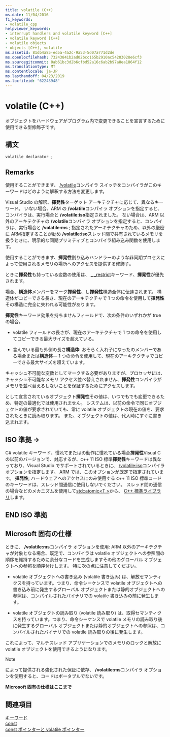```yaml
---
title: volatile (C++)
ms.date: 11/04/2016
f1_keywords:
- volatile_cpp
helpviewer_keywords:
- interrupt handlers and volatile keyword [C++]
- volatile keyword [C++]
- volatile objects
- objects [C++], volatile
ms.assetid: 81db4a85-ed5a-4a2c-9a53-5d07a771d2de
ms.openlocfilehash: 73243841b2ad02bcc165b2910ac54283028e6cf3
ms.sourcegitcommit: 0ab61bc3d2b6cfbd52a16c6ab2b97a8ea1864f12
ms.translationtype: MT
ms.contentlocale: ja-JP
ms.lasthandoff: 04/23/2019
ms.locfileid: "62243948"
---
```

# <a name="volatile-c"></a>volatile (C++)

オブジェクトをハードウェアがプログラム内で変更できることを宣言するために使用できる型修飾子です。

## <a name="syntax"></a>構文

```
volatile declarator ;
```

## <a name="remarks"></a>Remarks

使用することができます、 [/volatile](../build/reference/volatile-volatile-keyword-interpretation.md)コンパイラ スイッチをコンパイラがこのキーワードはどのように解釈する方法を変更します。

Visual Studio の解釈、**揮発性**ターゲット アーキテクチャに応じて、異なるキーワード。 いない場合、ARM の **/volatile**コンパイラ オプションを指定すると、コンパイラは、実行場合と **/volatile:iso**指定されました。 ない場合は、ARM 以外のアーキテクチャの **/volatile**コンパイラ オプションを指定すると、コンパイラは、実行場合と **/volatile:ms** ; 指定されたアーキテクチャのため、以外の厳密に ARM指定することが勧め **/volatile:iso**スレッド間で共有されているメモリを扱うときに、明示的な同期プリミティブとコンパイラ組み込み関数を使用します。

使用することができます、**揮発性**割り込みハンドラーのような非同期プロセスによって使用されるメモリの場所へのアクセスを提供する修飾子。

ときに**揮発性**も持っている変数の使用は、 [_ _restrict](../cpp/extension-restrict.md)キーワード、**揮発性**が優先されます。

場合、**構造体**メンバーをマーク**揮発性**、し**揮発性**構造全体に伝達されます。 構造体がコピーできる長さ、現在のアーキテクチャで 1 つの命令を使用して**揮発性**その構造に完全に失われる可能性があります。

**揮発性**キーワード効果を持ちませんフィールドで、次の条件のいずれかが true の場合。

- volatile フィールドの長さが、現在のアーキテクチャで 1 つの命令を使用してコピーできる最大サイズを超えている。

- 含んでいる最も外側の長さ**構造体**: おそらく入れ子になったのメンバーである場合または**構造体**— 1 つの命令を使用して、現在のアーキテクチャでコピーできる最大サイズを超えています。

キャッシュ不可能な変数としてマークする必要がありますが、プロセッサには、キャッシュ不可能なメモリ アクセス並べ替えされません、**揮発性**コンパイラがメモリを並べ替えるしないことを保証するためにアクセスします。

として宣言されているオブジェクト**揮発性**その値は、いつでもでも変更できるため、特定の最適化では使用されません。  システムは、以前の命令で同じオブジェクトの値が要求されていても、常に volatile オブジェクトの現在の値を、要求されたときに読み取ります。  また、オブジェクトの値は、代入時にすぐに書き込まれます。

## <a name="iso-compliant"></a>ISO 準拠 →

C# volatile キーワード、慣れてまたはの動作に慣れている場合**揮発性**Visual C の以前のバージョンで、対応するが、c++ 11 ISO 標準**揮発性**キーワードは異なっており、Visual Studio でサポートされているときに、 [/volatile:iso](../build/reference/volatile-volatile-keyword-interpretation.md)コンパイラ オプションを指定します。 ARM では、このオプションが既定で指定されています。 **揮発性**; ハードウェアへのアクセスにのみ使用する c++ 11 ISO 標準コードのキーワードは、スレッド間通信に使用しないでください。 スレッド間の通信の場合などのメカニズムを使用して[std::atomic\<T >](../standard-library/atomic.md)から、 [C++ 標準ライブラリ](../standard-library/cpp-standard-library-reference.md)します。

## <a name="end-of-iso-compliant"></a>END ISO 準拠

## <a name="microsoft-specific"></a>Microsoft 固有の仕様

ときに、 **/volatile:ms**コンパイラ オプションを使用: ARM 以外のアーキテクチャが対象となる場合、既定で、コンパイラは volatile オブジェクトへの参照間の順序を維持するために余分なコードを生成しますその他のグローバル オブジェクトへの参照を順序付けします。 特に次の点に注意してください。

- volatile オブジェクトへの書き込み (volatile 書き込み) は、解放セマンティクスを持っています。つまり、命令シーケンスで volatile オブジェクトへの書き込み前に発生するグローバル オブジェクトまたは静的オブジェクトへの参照は、コンパイルされたバイナリでの volatile 書き込みの前に発生します。

- volatile オブジェクトの読み取り (volatile 読み取り) は、取得セマンティクスを持っています。つまり、命令シーケンスで volatile メモリの読み取り後に発生するグローバル オブジェクトまたは静的オブジェクトへの参照は、コンパイルされたバイナリでの volatile 読み取りの後に発生します。

これによって、マルチスレッド アプリケーションでのメモリのロックと解放に volatile オブジェクトを使用できるようになります。

> [!NOTE]
>  によって提供される強化された保証に依存、 **/volatile:ms**コンパイラ オプションを使用すると、コードはポータブルでないです。

**Microsoft 固有の仕様はここまで**

## <a name="see-also"></a>関連項目

[キーワード](../cpp/keywords-cpp.md)<br/>
[const](../cpp/const-cpp.md)<br/>
[const ポインターと volatile ポインター](../cpp/const-and-volatile-pointers.md)